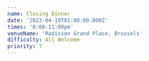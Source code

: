```yaml
---
name: Closing Dinner
date: '2023-04-19T01:00:00.000Z'
times: '8:00-11:00pm'
venueName: 'Radisson Grand Place, Brussels'
difficulty: All Welcome
priority: 7
---
```







